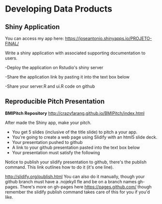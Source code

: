 Developing Data Products
=========================

## Shiny Application

You can access my app here: https://joseantonio.shinyapps.io/PROJETO-FINAL/

Write a shiny application with associated supporting documentation to users.

-Deploy the application on Rstudio's shiny server

-Share the application link by pasting it into the text box below

-Share your server.R and ui.R code on github

## Reproducible Pitch Presentation

**BMIPitch Repository** http://crazyfarang.github.io/BMIPitch/index.html

After made the Shiny app, make your pitch. 
- You get 5 slides (inclusive of the title slide)  to pitch a your app. 
- You're going to create a web page using Slidify with an html5 slide deck.
- Your presentation pushed to github
- A link to your github presentation pasted into the text box below
- Your presentation must satisfy the following

Notice to publish your slidify presentation to github, there's the publish command. This link outlines how to do it (it's one line). 

http://slidify.org/publish.html
You can also do it manually, though your github branch must have a .nojekyll fle and be on a branch names gh-pages. There's more on gh-pages here https://pages.github.com/ though remember the slidify publish command takes care of this for you if you'd like.
